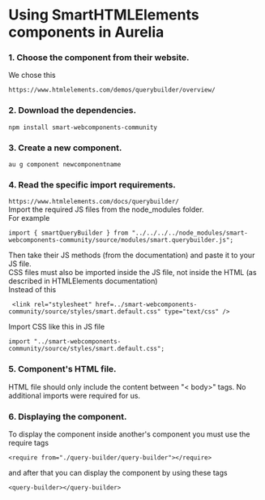 # Using SmartHTMLElements components in Aurelia

### 1. Choose the component from their website.
We chose this
```
https://www.htmlelements.com/demos/querybuilder/overview/
```

### 2. Download the dependencies.
````
npm install smart-webcomponents-community
````

### 3. Create a new component.
````
au g component newcomponentname
````

### 4. Read the specific import requirements.
``
https://www.htmlelements.com/docs/querybuilder/
``<br>
Import the required JS files from the node_modules folder.<br>
For example
````$xslt
import { smartQueryBuilder } from "../../../../node_modules/smart-webcomponents-community/source/modules/smart.querybuilder.js";
````
Then take their JS methods (from the documentation) and paste it to your JS file.<br>
CSS files must also be imported inside the JS file, not inside the HTML (as described in HTMLElements documentation)
<br>
Instead of this
````
 <link rel="stylesheet" href=../smart-webcomponents-community/source/styles/smart.default.css" type="text/css" />
````
Import CSS like this in JS file
````
import "../smart-webcomponents-community/source/styles/smart.default.css";
````
### 5. Component's HTML file.
HTML file should only include the content between "< body>" tags. No additional imports were required for us.

### 6. Displaying the component.
To display the component inside another's component you must use the require tags
```
<require from="./query-builder/query-builder"></require>
```
and after that you can display the component by using these tags
````
<query-builder></query-builder>
````
